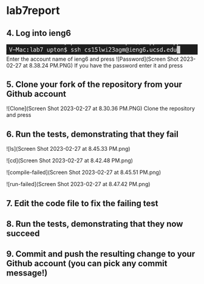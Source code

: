 # lab7report
## 4. Log into ieng6
 ![Image](login.png)
 Enter the account name of ieng6 and press <enter>
 ![Password](Screen Shot 2023-02-27 at 8.38.24 PM.PNG)
  If you have the password enter it and press <enter>
## 5. Clone your fork of the repository from your Github account
  ![Clone](Screen Shot 2023-02-27 at 8.30.36 PM.PNG)
 Clone the repository and press <enter>
## 6. Run the tests, demonstrating that they fail
  
 ![ls](Screen Shot 2023-02-27 at 8.45.33 PM.png)
 
 ![cd](Screen Shot 2023-02-27 at 8.42.48 PM.png)
 
 ![compile-failed](Screen Shot 2023-02-27 at 8.45.51 PM.png)
 
 ![run-failed](Screen Shot 2023-02-27 at 8.47.42 PM.png)
 
## 7. Edit the code file to fix the failing test
## 8. Run the tests, demonstrating that they now succeed
## 9. Commit and push the resulting change to your Github account (you can pick any commit message!)

